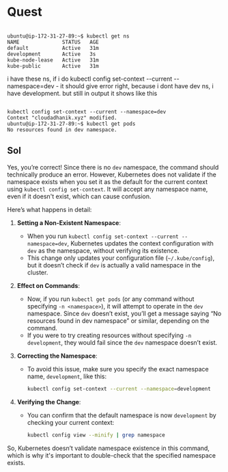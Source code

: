 
# Quest

```

ubuntu@ip-172-31-27-89:~$ kubectl get ns
NAME              STATUS   AGE
default           Active   31m
development       Active   3s
kube-node-lease   Active   31m
kube-public       Active   31m

```
i have these ns, if i do kubectl config set-context --current --namespace=dev - it should give error right, because i dont have dev ns, i have development. but still in output it shows like this 

```

kubectl config set-context --current --namespace=dev
Context "cloudadhanik.xyz" modified.
ubuntu@ip-172-31-27-89:~$ kubectl get pods
No resources found in dev namespace.
```

## Sol

Yes, you’re correct! Since there is no `dev` namespace, the command should technically produce an error. However, Kubernetes does not validate if the namespace exists when you set it as the default for the current context using `kubectl config set-context`. It will accept any namespace name, even if it doesn't exist, which can cause confusion.

Here’s what happens in detail:

1. **Setting a Non-Existent Namespace**:
   - When you run `kubectl config set-context --current --namespace=dev`, Kubernetes updates the context configuration with `dev` as the namespace, without verifying its existence.
   - This change only updates your configuration file (`~/.kube/config`), but it doesn’t check if `dev` is actually a valid namespace in the cluster.

2. **Effect on Commands**:
   - Now, if you run `kubectl get pods` (or any command without specifying `-n <namespace>`), it will attempt to operate in the `dev` namespace. Since `dev` doesn’t exist, you’ll get a message saying “No resources found in dev namespace” or similar, depending on the command.
   - If you were to try creating resources without specifying `-n development`, they would fail since the `dev` namespace doesn’t exist.

3. **Correcting the Namespace**:
   - To avoid this issue, make sure you specify the exact namespace name, `development`, like this:

     ```bash
     kubectl config set-context --current --namespace=development
     ```

4. **Verifying the Change**:
   - You can confirm that the default namespace is now `development` by checking your current context:

     ```bash
     kubectl config view --minify | grep namespace
     ```

So, Kubernetes doesn’t validate namespace existence in this command, which is why it's important to double-check that the specified namespace exists.